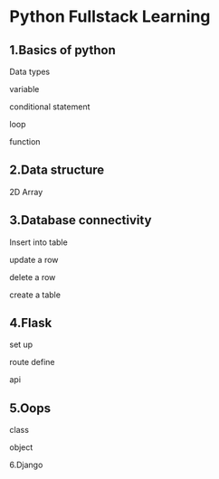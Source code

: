 # Python Fullstack Learning

1.Basics of python 
  -
  Data types

  variable 

  conditional statement

  loop

  function
  

2.Data structure
  -
  2D Array

3.Database connectivity 
 -
 Insert into table
 
 update a row
 
 delete a row
 
 create a table

4.Flask
-
set up

route define

api

5.Oops
-
class

object


6.Django
